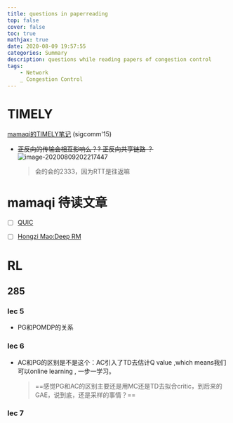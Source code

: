 ```yaml
---
title: questions in paperreading
top: false
cover: false
toc: true
mathjax: true
date: 2020-08-09 19:57:55
categories: Summary
description: questions while reading papers of congestion control
tags:
	- Network
	_ Congestion Control
---
```


# TIMELY

[mamaqi的TIMELY笔记](https://miqianmimi.github.io/2019/01/20/TIMELY/) (sigcomm'15)

* ~~正反向的传输会相互影响么？? 正反向共享链路 ？~~ ![image-20200809202217447](https://gitee.com/HesyH/Image-Hosting/raw/master/image4typora/202008/09/202622-45397.png)

  > 会的会的2333，因为RTT是往返嘛



# mamaqi 待读文章

* [ ] [QUIC](https://miqianmimi.github.io/2019/02/16/quic/)

* [ ] [Hongzi Mao:Deep RM](https://miqianmimi.github.io/2019/02/11/DeepRM/)



# RL

## 285

### lec 5

* PG和POMDP的关系



### lec 6

* AC和PG的区别是不是这个：AC引入了TD去估计Q value ,which means我们可以online learning , 一步一学习。	

  > ==感觉PG和AC的区别主要还是用MC还是TD去拟合critic，到后来的GAE，说到底，还是采样的事情？==

### lec 7





